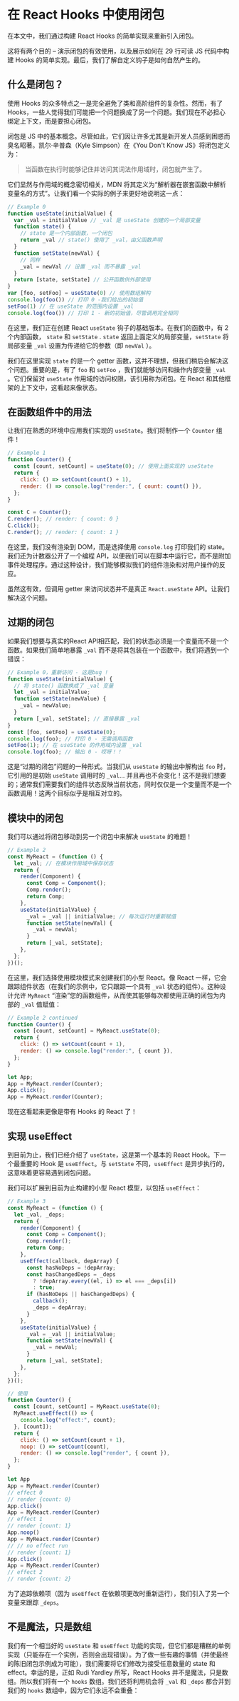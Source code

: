 # 在 React Hooks 中使用闭包

在本文中，我们通过构建 React Hooks 的简单实现来重新引入闭包。

这将有两个目的 – 演示闭包的有效使用，以及展示如何在 29 行可读 JS 代码中构建 Hooks 的简单实现。最后，我们了解自定义钩子是如何自然产生的。

## 什么是闭包？

使用 Hooks 的众多特点之一是完全避免了类和高阶组件的复杂性。然而，有了 Hooks，一些人觉得我们可能把一个问题换成了另一个问题。我们现在不必担心绑定上下文，而是要担心闭包。

闭包是 JS 中的基本概念。尽管如此，它们因让许多尤其是新开发人员感到困惑而臭名昭著。凯尔·辛普森（Kyle Simpson）在《You Don't Know JS》将闭包定义为：

> 当函数在执行时能够记住并访问其词法作用域时，闭包就产生了。

它们显然与作用域的概念密切相关，MDN 将其定义为“解析器在嵌套函数中解析变量名的方式”。让我们看一个实际的例子来更好地说明这一点：

```js
// Example 0
function useState(initialValue) {
  var _val = initialValue // _val 是 useState 创建的一个局部变量
  function state() {
    // state 是一个内部函数，一个闭包
    return _val // state() 使用了 _val，由父函数声明
  }
  function setState(newVal) {
    // 同样
    _val = newVal // 设置 _val 而不暴露 _val
  }
  return [state, setState] // 公开函数供外部使用
}
var [foo, setFoo] = useState(0) // 使用数组解构
console.log(foo()) // 打印 0 -我们给出的初始值
setFoo(1) // 在 useState 的范围内设置 _val
console.log(foo()) // 打印 1 - 新的初始值，尽管调用完全相同
```

在这里，我们正在创建 React `useState` 钩子的基础版本。在我们的函数中，有 2 个内部函数， `state` 和 `setState` . `state` 返回上面定义的局部变量，`setState` 将局部变量 `_val` 设置为传递给它的参数（即 `newVal` ）。

我们在这里实现 `state` 的是一个 getter 函数，这并不理想，但我们稍后会解决这个问题。重要的是，有了 `foo` 和 `setFoo` ，我们就能够访问和操作内部变量 `_val` 。它们保留对 `useState` 作用域的访问权限，该引用称为闭包。在 React 和其他框架的上下文中，这看起来像状态。

## 在函数组件中的用法

让我们在熟悉的环境中应用我们实现的 `useState`。我们将制作一个 `Counter` 组件！

```js
// Example 1
function Counter() {
  const [count, setCount] = useState(0); // 使用上面实现的 useState
  return {
    click: () => setCount(count() + 1),
    render: () => console.log("render:", { count: count() }),
  };
}

const C = Counter();
C.render(); // render: { count: 0 }
C.click();
C.render(); // render: { count: 1 }
```

在这里，我们没有渲染到 DOM，而是选择使用 `console.log` 打印我们的 state。我们还为计数器公开了一个编程 API，以便我们可以在脚本中运行它，而不是附加事件处理程序。通过这种设计，我们能够模拟我们的组件渲染和对用户操作的反应。

虽然这有效，但调用 getter 来访问状态并不是真正 `React.useState` API。让我们解决这个问题。

## 过期的闭包

如果我们想要与真实的React API相匹配，我们的状态必须是一个变量而不是一个函数。如果我们简单地暴露 `_val` 而不是将其包装在一个函数中，我们将遇到一个错误：

```js
// Example 0，重新访问 - 这是bug !
function useState(initialValue) {
  // 将 state() 函数换成了 _val 变量
  let _val = initialValue;
  function setState(newValue) {
    _val = newValue;
  }
  return [_val, setState]; // 直接暴露 _val
}
const [foo, setFoo] = useState(0);
console.log(foo); // 打印 0 - 无需调用函数
setFoo(1); // 在 useState 的作用域内设置 _val
console.log(foo); // 输出 0 - 哎呀！！
```

这是“过期的闭包”问题的一种形式。当我们从 `useState` 的输出中解构出 `foo` 时，它引用的是初始 `useState` 调用时的 `_val`... 并且再也不会变化！这不是我们想要的；通常我们需要我们的组件状态反映当前状态，同时仅仅是一个变量而不是一个函数调用！这两个目标似乎是相互对立的。

## 模块中的闭包

我们可以通过将闭包移动到另一个闭包中来解决 `useState` 的难题！

```js
// Example 2
const MyReact = (function () {
  let _val; // 在模块作用域中保存状态
  return {
    render(Component) {
      const Comp = Component();
      Comp.render();
      return Comp;
    },
    useState(initialValue) {
      _val = _val || initialValue; // 每次运行时重新赋值
      function setState(newVal) {
        _val = newVal;
      }
      return [_val, setState];
    },
  };
})();
```

在这里，我们选择使用模块模式来创建我们的小型 React。像 React 一样，它会跟踪组件状态（在我们的示例中，它只跟踪一个具有 `_val` 状态的组件）。这种设计允许 `MyReact` “渲染”您的函数组件，从而使其能够每次都使用正确的闭包为内部的 `_val` 值赋值：

```js
// Example 2 continued
function Counter() {
  const [count, setCount] = MyReact.useState(0);
  return {
    click: () => setCount(count + 1),
    render: () => console.log("render:", { count }),
  };
}

let App;
App = MyReact.render(Counter);
App.click();
App = MyReact.render(Counter);
```

现在这看起来更像是带有 Hooks 的 React 了！

## 实现 useEffect

到目前为止，我们已经介绍了 `useState`，这是第一个基本的 React Hook。下一个最重要的 Hook 是 `useEffect`。与 `setState` 不同，`useEffect` 是异步执行的，这意味着更容易遇到闭包问题。

我们可以扩展到目前为止构建的小型 React 模型，以包括 `useEffect`：

```js
// Example 3
const MyReact = (function () {
  let _val, _deps;
  return {
    render(Component) {
      const Comp = Component();
      Comp.render();
      return Comp;
    },
    useEffect(callback, depArray) {
      const hasNoDeps = !depArray;
      const hasChangedDeps = _deps
        ? !depArray.every((el, i) => el === _deps[i])
        : true;
      if (hasNoDeps || hasChangedDeps) {
        callback();
        _deps = depArray;
      }
    },
    useState(initialValue) {
      _val = _val || initialValue;
      function setState(newVal) {
        _val = newVal;
      }
      return [_val, setState];
    },
  };
})();

// 使用
function Counter() {
  const [count, setCount] = MyReact.useState(0);
  MyReact.useEffect(() => {
    console.log("effect:", count);
  }, [count]);
  return {
    click: () => setCount(count + 1),
    noop: () => setCount(count),
    render: () => console.log("render", { count }),
  };
}

let App
App = MyReact.render(Counter)
// effect 0
// render {count: 0}
App.click()
App = MyReact.render(Counter)
// effect 1
// render {count: 1}
App.noop()
App = MyReact.render(Counter)
// // no effect run
// render {count: 1}
App.click()
App = MyReact.render(Counter)
// effect 2
// render {count: 2}
```

为了追踪依赖项（因为 `useEffect` 在依赖项更改时重新运行），我们引入了另一个变量来跟踪 `_deps`。

## 不是魔法，只是数组

我们有一个相当好的 `useState` 和 `useEffect` 功能的实现，但它们都是糟糕的单例实现（只能存在一个实例，否则会出现错误）。为了做一些有趣的事情（并使最终的陈旧闭包示例成为可能），我们需要将它们修改为接受任意数量的 state 和 effect。幸运的是，正如 Rudi Yardley 所写，React Hooks 并不是魔法，只是数组。所以我们将有一个 `hooks` 数组。我们还将利用机会将 `_val` 和 `_deps` 都合并到我们的 `hooks` 数组中，因为它们永远不会重叠：


